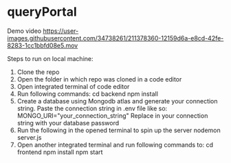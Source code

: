 # queryPortal

Demo video
https://user-images.githubusercontent.com/34738261/211378360-12159d6a-e8cd-42fe-8283-1cc1bbfd08e5.mov

Steps to run on local machine:
1. Clone the repo
2. Open the folder in which repo was cloned in a code editor 
3. Open integrated terminal of code editor
4. Run following commands:
cd backend
npm install
5. Create a database using Mongodb atlas and generate your connection string. Paste the connection string in .env file like so:
MONGO_URI="your_connection_string"
Replace <password> in your connection string with your database password
6. Run the following in the opened terminal to spin up the server
nodemon server.js
7. Open another integrated terminal and run following commands to:
cd frontend
npm install
npm start
